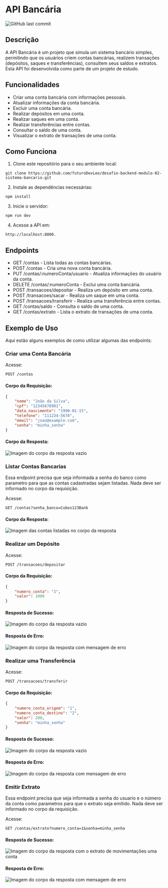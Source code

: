 # API Bancária

![GitHub last commit](https://img.shields.io/github/last-commit/futuroDevLeo/desafio-backend-modulo-02-sistema-bancario)

## Descrição

A API Bancária é um projeto que simula um sistema bancário simples, permitindo que os usuários criem contas bancárias, realizem transações (depósitos, saques e transferências), consultem seus saldos e extratos. Esta API foi desenvolvida como parte de um projeto de estudo.

## Funcionalidades

- Criar uma conta bancária com informações pessoais.
- Atualizar informações da conta bancária.
- Excluir uma conta bancária.
- Realizar depósitos em uma conta.
- Realizar saques em uma conta.
- Realizar transferências entre contas.
- Consultar o saldo de uma conta.
- Visualizar o extrato de transações de uma conta.

## Como Funciona

1. Clone este repositório para o seu ambiente local:
```node
git clone https://github.com/futuroDevLeo/desafio-backend-modulo-02-sistema-bancario.git
```

2. Instale as dependências necessárias:
```node
npm install
```

3. Inicie o servidor:
```node
npm run dev
```

4. Acesse a API em:
```
http://localhost:8000.
```

## Endpoints

- GET /contas - Lista todas as contas bancárias.
- POST /contas - Cria uma nova conta bancária.
- PUT /contas/:numeroConta/usuario - Atualiza informações do usuário da conta.
- DELETE /contas/:numeroConta - Exclui uma conta bancária.
- POST /transacoes/depositar - Realiza um depósito em uma conta.
- POST /transacoes/sacar - Realiza um saque em uma conta.
- POST /transacoes/transferir - Realiza uma transferência entre contas.
- GET /contas/saldo - Consulta o saldo de uma conta.
- GET /contas/extrato - Lista o extrato de transações de uma conta.

## Exemplo de Uso

Aqui estão alguns exemplos de como utilizar algumas das endpoints:

### Criar uma Conta Bancária
Acesse:
```
POST /contas
```

#### Corpo da Requisição:
```json
{
    "nome": "João da Silva",
    "cpf": "12345678901",
    "data_nascimento": "1990-01-15",
    "telefone": "111234-5678",
    "email": "joao@example.com",
    "senha": "minha_senha"
}

```

#### Corpo da Resposta:
![Imagem do corpo da resposta vazio](https://github.com/futuroDevLeo/desafio-backend-modulo-02-sistema-bancario/assets/137848525/32898478-51fd-45c8-8c8f-b6198fe83d9c)

### Listar Contas Bancarias

Essa endpoint precisa que seja informada a senha do banco como parametro para que as contas cadastradas sejam listadas. Nada deve ser informado no corpo da requisição.

Acesse:
```
GET /contas?senha_banco=Cubos123Bank
```

#### Corpo da Resposta:
![Imagem das contas listadas no corpo da resposta](https://github.com/futuroDevLeo/desafio-backend-modulo-02-sistema-bancario/assets/137848525/e502de5f-1687-4840-9ea3-5133e03106d1)


### Realizar um Depósito
Acesse:
```
POST /transacoes/depositar
```

#### Corpo da Requisição:
```json
{
    "numero_conta": "1",
    "valor": 1000
}
```

#### Resposta de Sucesso:
![Imagem do corpo da resposta vazio](https://github.com/futuroDevLeo/desafio-backend-modulo-02-sistema-bancario/assets/137848525/7883c5f1-b3e3-42f6-b858-8e07c76886ac)


#### Resposta de Erro:
![Imagem do corpo da resposta com mensagem de erro](https://github.com/futuroDevLeo/desafio-backend-modulo-02-sistema-bancario/assets/137848525/1f2d9951-1bce-4a53-a3b4-f599d2bd6249)


### Realizar uma Transferência
Acesse:
```
POST /transacoes/transferir
```
#### Corpo da Requisição:
```json
{
    "numero_conta_origem": "1",
	"numero_conta_destino": "2",
	"valor": 200,
	"senha": "minha_senha"
}
```

#### Resposta de Sucesso:
![Imagem do corpo da resposta vazio](https://github.com/futuroDevLeo/desafio-backend-modulo-02-sistema-bancario/assets/137848525/8feeb7c9-aa68-4b16-aead-b2a6ba11acaf)


#### Resposta de Erro:
![Imagem do corpo da resposta com mensagem de erro](https://github.com/futuroDevLeo/desafio-backend-modulo-02-sistema-bancario/assets/137848525/1c606baf-6b3b-4295-8d44-78208e9ec33e)


### Emitir Extrato

Essa endpoint precisa que seja informada a senha do usuario e o número da conta como parametros para que o extrato seja emitido. Nada deve ser informado no corpo da requisição.

Acesse:
```
GET /contas/extrato?numero_conta=1&senha=minha_senha
```

#### Resposta de Sucesso:
![Imagem do corpo da resposta com o extrato de movimentações uma conta](https://github.com/futuroDevLeo/desafio-backend-modulo-02-sistema-bancario/assets/137848525/60872ecc-3e6f-423d-bbcb-774ed28b3211)


#### Resposta de Erro:
![Imagem do corpo da resposta com mensagem de erro](https://github.com/futuroDevLeo/desafio-backend-modulo-02-sistema-bancario/assets/137848525/ad137598-2cc9-49cd-8c51-86c560caff57)
